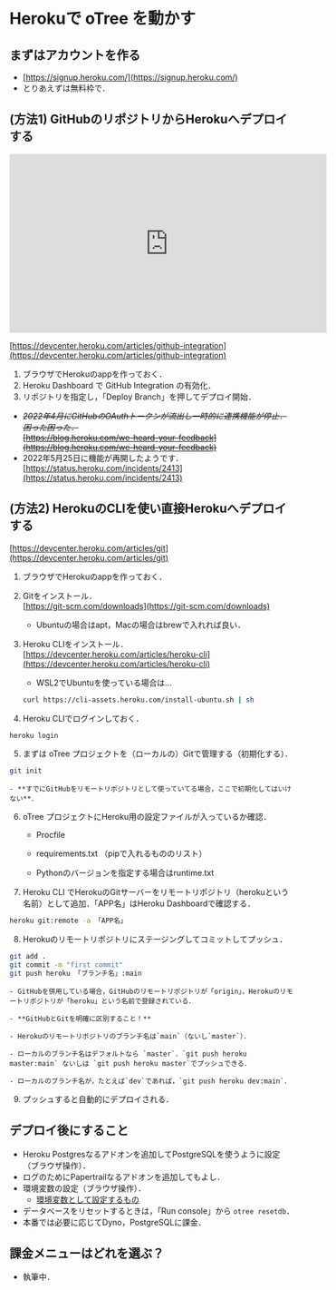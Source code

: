 # Herokuで oTree を動かす


## まずはアカウントを作る
- [https://signup.heroku.com/](https://signup.heroku.com/)
- とりあえずは無料枠で．

## (方法1) GitHubのリポジトリからHerokuへデプロイする

<p class="ytubevideo"><iframe width="560" height="315" src="https://www.youtube.com/embed/LnrY1AKVmqQ?rel=0&enablejsapi=1&origin=https://yshimod.github.io/" title="YouTube video player" frameborder="0" allow="accelerometer; autoplay; clipboard-write; encrypted-media; gyroscope; picture-in-picture" allowfullscreen></iframe></p>


[https://devcenter.heroku.com/articles/github-integration](https://devcenter.heroku.com/articles/github-integration)


1. ブラウザでHerokuのappを作っておく．
2. Heroku Dashboard​ で GitHub Integration の有効化．
3. リポジトリを指定し，「Deploy Branch」を押してデプロイ開始．


- ~~*2022年4月にGitHubのOAuthトークンが流出し一時的に連携機能が停止．困った困った．*~~  
    ~~[https://blog.heroku.com/we-heard-your-feedback](https://blog.heroku.com/we-heard-your-feedback)~~
- 2022年5月25日に機能が再開したようです．  
    [https://status.heroku.com/incidents/2413](https://status.heroku.com/incidents/2413)


## (方法2) HerokuのCLIを使い直接Herokuへデプロイする

[https://devcenter.heroku.com/articles/git](https://devcenter.heroku.com/articles/git)

1. ブラウザでHerokuのappを作っておく．

2. Gitをインストール．  
    [https://git-scm.com/downloads](https://git-scm.com/downloads)

    - Ubuntuの場合はapt，Macの場合はbrewで入れれば良い．

3. Heroku CLIをインストール．  
    [https://devcenter.heroku.com/articles/heroku-cli](https://devcenter.heroku.com/articles/heroku-cli)

    - WSL2でUbuntuを使っている場合は...

    ```bash
    curl https://cli-assets.heroku.com/install-ubuntu.sh | sh
    ```

4. Heroku CLIでログインしておく．

  ```bash
  heroku login
  ```

5. まずは oTree プロジェクトを（ローカルの）Gitで管理する（初期化する）．

  ```bash
  git init
  ```

    - **すでにGitHubをリモートリポジトリとして使っていてる場合，ここで初期化してはいけない**．

6. oTree プロジェクトにHeroku用の設定ファイルが入っているか確認．

    - Procfile

    - requirements.txt （pipで入れるもののリスト）

    - Pythonのバージョンを指定する場合はruntime.txt

7. Heroku CLI でHerokuのGitサーバーをリモートリポジトリ（herokuという名前）として追加．「APP名」はHeroku Dashboardで確認する．

  ```bash
  heroku git:remote -a 「APP名」
  ```

8. Herokuのリモートリポジトリにステージングしてコミットしてプッシュ．

  ```bash
  git add .
  git commit -m "first commit"
  git push heroku 「ブランチ名」:main
  ```

    - GitHubを併用している場合，GitHubのリモートリポジトリが「origin」，Herokuのリモートリポジトリが「heroku」という名前で登録されている．

    - **GitHubとGitを明確に区別すること！**

    - Herokuのリモートリポジトリのブランチ名は`main`（ないし`master`）．

    - ローカルのブランチ名はデフォルトなら `master`．`git push heroku master:main` ないしは `git push heroku master`でプッシュできる．

    - ローカルのブランチ名が，たとえば`dev`であれば，`git push heroku dev:main`．

9. プッシュすると自動的にデプロイされる．


## デプロイ後にすること

- Heroku Postgresなるアドオンを追加してPostgreSQLを使うように設定（ブラウザ操作）．
- ログのためにPapertrailなるアドオンを追加してもよし．
- 環境変数の設定（ブラウザ操作）．
  - [環境変数として設定するもの](../server_setup/README.md#envvar)
- データベースをリセットするときは，「Run console」から `otree resetdb`．
- 本番では必要に応じてDyno，PostgreSQLに課金．


## 課金メニューはどれを選ぶ？

- 執筆中．
